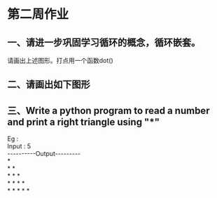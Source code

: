 # 第二周作业
## 一、请进一步巩固学习循环的概念，循环嵌套。  
  
请画出上述图形。打点用一个函数dot()  
  
## 二、请画出如下图形  
  
  
## 三、Write a python program to read a number and print a right triangle using "*"  
Eg :  
Input : 5  
----------Output---------  
\*  
\* \*  
\* \* \*  
\* \* \* \*  
\* \* \* \* \*  
